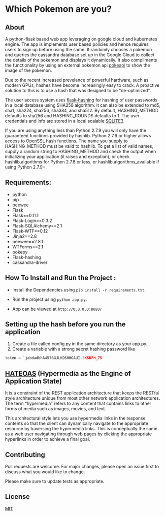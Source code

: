 # Which Pokemon are you?

## About

A python-flask based web app leveraging on google cloud and kubernetes engine. The app is implements user based policies and hence requires users to sign up before using the same. It randomly chooses a pokemon and queries the cassandra database set up in the Google Cloud to collect the details of the pokemon and displays it dynamically. It also compliments the functionality by using an external pokemon api [pokeapi](https://pokeapi.co/) to show the image of the pokemon. 

Due to the recent increased prevelance of powerful hardware, such as modern GPUs, hashes have become increasingly easy to crack. A proactive solution to this is to use a hash that was designed to be "de-optimized". 

The user access system uses [flask-hashing](https://flask-hashing.readthedocs.io/en/latest/) for hashing of user passwords in a local database using SHA256 algorithm. It can also be extended to md5, sha1, sha224, sha256, sha384, and sha512. By default, HASHING_METHOD defaults to sha256 and HASHING_ROUNDS defaults to 1. The user credentials and info are stored in a local scalable [SQLITE3](https://docs.python.org/2/library/sqlite3.html).

If you are using anything less than Python 2.7.9 you will only have the guaranteed functions provided by hashlib. Python 2.7.9 or higher allows access to OpenSSL hash functions. The name you supply to HASHING_METHOD must be valid to hashlib. To get a list of valid names, supply a random string to HASHING_METHOD and check the output when initializing your application (it raises and exception), or check hashlib.algorithms for Python 2.7.8 or less, or hashlib.algorithms_available if using Python 2.7.9+.


## Requirements:

* python
* pip
* peewee
* Flask
* Flask==0.11.1
* Flask-Login==0.3.2
* Flask-SQLAlchemy==2.1
* Flask-WTF==0.12
* Jinja2==2.8
* peewee==2.8.1
* WTForms==2.1
* pokepy
* Flask-hashing
* cassandra-driver

## How To Install and Run the Project :


* Install the Dependencies using `pip install -r requirements.txt`.

* Run the project using `python app.py`.

* App can be viewed at `http://0.0.0.0:8080/`

## Setting up the hash before you run the application

1. Create a file called config.py in the same directory as your app.py.
2. Create a variable with a strong secret hashing password like 
```python
token = `jabdadbhA4576GJLKDSHHOAUI.3KSDFH_75`
```

## [HATEOAS](https://en.wikipedia.org/wiki/HATEOAS) (Hypermedia as the Engine of Application State) 

It is a constraint of the REST application architecture that keeps the RESTful style architecture unique from most other network application architectures. The term “hypermedia” refers to any content that contains links to other forms of media such as images, movies, and text.

This architectural style lets you use hypermedia links in the response contents so that the client can dynamically navigate to the appropriate resource by traversing the hypermedia links. This is conceptually the same as a web user navigating through web pages by clicking the appropriate hyperlinks in order to achieve a final goal.

## Contributing 

Pull requests are welcome. For major changes, please open an issue first to discuss what you would like to change.

Please make sure to update tests as appropriate.

## License
[MIT](https://choosealicense.com/licenses/mit/)